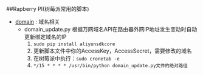 ##Rapberry PI(树莓派常用的脚本)
 * [domain](/domain) : 域名相关
   - domain_update.py
     根据万网域名API在路由器外网IP地址发生变动时自动更新绑定域名的IP
     1. `sudo pip install aliyunsdkcore`
     2. 更新脚本文件中你的AccessKey，AccessSecret，需要修改的域名
     3. 在树莓派中执行：`sudo cronetab -e`
     4. `*/15 * * * * /usr/bin/python domain_update.py文件的绝对路径`

